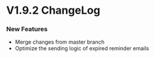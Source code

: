 # V1.9.2 ChangeLog

### New Features
* Merge changes from master branch
* Optimize the sending logic of expired reminder emails
